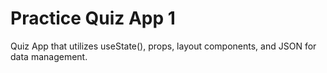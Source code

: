 # Practice Quiz App 1
Quiz App that utilizes useState(), props, layout components, and JSON for data management.
